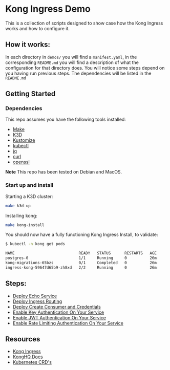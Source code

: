 # Kong Ingress Demo

This is a collection of scripts designed to show case how the Kong Ingress works and how to configure it.

## How it works:

In each directory in `demos/` you will find a `manifest.yaml`, in the corresponding `README.md` you will find a description of what the configuration for that directory does. You will notice some steps depend on you having run previous steps. The dependencies will be listed in the `README.md`

## Getting Started

### Dependencies

This repo assumes you have the following tools installed:

- [Make](https://man7.org/linux/man-pages/man1/make.1.html)
- [K3D](https://k3d.io/)
- [Kustomize](https://kustomize.io/)
- [kubectl](https://kubernetes.io/docs/tasks/tools/install-kubectl/)
- [jq](https://stedolan.github.io/jq/)
- [curl](https://curl.haxx.se/)
- [openssl](https://www.openssl.org/)

**Note** This repo has been tested on Debian and MacOS.

### Start up and install

Starting a K3D cluster:

```bash
make k3d-up
```

Installing kong:

```bash
make kong-install
```

You should now have a fully functioning Kong Ingress Install, to validate:

```bash
$ kubectl -n kong get pods

NAME                            READY   STATUS      RESTARTS   AGE
postgres-0                      1/1     Running     0          26m
kong-migrations-65bzs           0/1     Completed   0          26m
ingress-kong-59647d65b9-zh8xd   2/2     Running     0          26m
```

## Steps:

- [Deploy Echo Service](/demos/01_deploy-echo)
- [Deploy Ingress Routing](/demos/02_create-ingress)
- [Deploy Create Consumer and Credentials](/demos/03_create-consumer-with-credentials)
- [Enable Key Authentication On Your Service](/demos/04_enable-key-auth)
- [Enable JWT Authentication On Your Service](/demos/05_enable-jwt)
- [Enable Rate Limiting Authentication On Your Service](/demos/06_create-rate-limit)

## Resources

- [Kong Ingress](https://github.com/Kong/kubernetes-ingress-controller/tree/main/docs)
- [KongHQ Docs](https://docs.konghq.com/?itm_source=website&itm_medium=nav)
- [Kubernetes CRD's](https://kubernetes.io/docs/concepts/extend-kubernetes/api-extension/custom-resources/)
